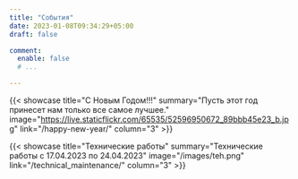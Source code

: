 ```yaml
---
title: "События"
date: 2023-01-08T09:34:29+05:00
draft: false

comment:
  enable: false
  # ...

---
```


{{< showcase title="С Новым Годом!!!" summary="Пусть этот год принесет нам только все самое лучшее." image="https://live.staticflickr.com/65535/52596950672_89bbb45e23_b.jpg" link="/happy-new-year/" column="3" >}}

{{< showcase title="Технические работы" summary="Технические работы с 17.04.2023 по 24.04.2023" image="/images/teh.png" link="/technical_maintenance/" column="3" >}}

